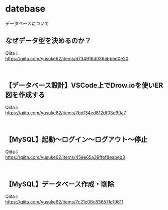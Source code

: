 # datebase
データベースについて


## なぜデータ型を決めるのか？
Qiita⇩<br>
https://qiita.com/yusuke62/items/d734916d036ebbed0e20

<br>

## 【データベース設計】VSCode上でDrow.ioを使いER図を作成する
Qiita⇩<br>
https://qiita.com/yusuke62/items/7bdf34ed812df03d90a7

<br>

## 【MySQL】起動～ログイン～ログアウト～停止
Qiita⇩<br>
https://qiita.com/yusuke62/items/45ee65a39ffef8eabeb3

<br>

## 【MySQL】データベース作成・削除
Qiita⇩<br>
https://qiita.com/yusuke62/items/7c21c06c83657fe19611
